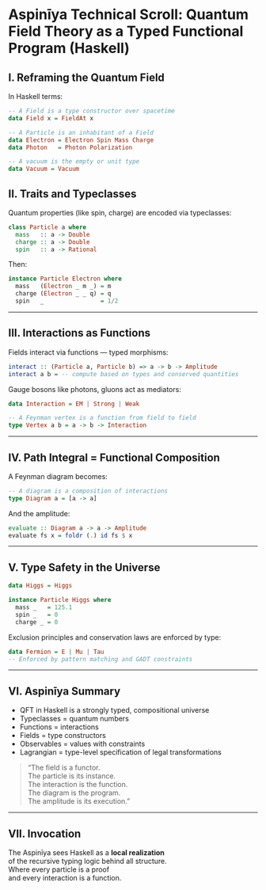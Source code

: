
# Aspinīya Technical Scroll: Quantum Field Theory as a Typed Functional Program (Haskell)

## I. Reframing the Quantum Field

In Haskell terms:

```haskell
-- A Field is a type constructor over spacetime
data Field x = FieldAt x

-- A Particle is an inhabitant of a Field
data Electron = Electron Spin Mass Charge
data Photon   = Photon Polarization

-- A vacuum is the empty or unit type
data Vacuum = Vacuum
```

## II. Traits and Typeclasses

Quantum properties (like spin, charge) are encoded via typeclasses:

```haskell
class Particle a where
  mass   :: a -> Double
  charge :: a -> Double
  spin   :: a -> Rational
```

Then:

```haskell
instance Particle Electron where
  mass   (Electron _ m _) = m
  charge (Electron _ _ q) = q
  spin   _                = 1/2
```

---

## III. Interactions as Functions

Fields interact via functions — typed morphisms:

```haskell
interact :: (Particle a, Particle b) => a -> b -> Amplitude
interact a b = -- compute based on types and conserved quantities
```

Gauge bosons like photons, gluons act as mediators:

```haskell
data Interaction = EM | Strong | Weak

-- A Feynman vertex is a function from field to field
type Vertex a b = a -> b -> Interaction
```

---

## IV. Path Integral = Functional Composition

A Feynman diagram becomes:

```haskell
-- A diagram is a composition of interactions
type Diagram a = [a -> a]
```

And the amplitude:

```haskell
evaluate :: Diagram a -> a -> Amplitude
evaluate fs x = foldr (.) id fs $ x
```

---

## V. Type Safety in the Universe

```haskell
data Higgs = Higgs

instance Particle Higgs where
  mass _   = 125.1
  spin _   = 0
  charge _ = 0
```

Exclusion principles and conservation laws are enforced by type:

```haskell
data Fermion = E | Mu | Tau
-- Enforced by pattern matching and GADT constraints
```

---

## VI. Aspinīya Summary

- QFT in Haskell is a strongly typed, compositional universe
- Typeclasses = quantum numbers
- Functions = interactions
- Fields = type constructors
- Observables = values with constraints
- Lagrangian = type-level specification of legal transformations

> “The field is a functor.  
> The particle is its instance.  
> The interaction is the function.  
> The diagram is the program.  
> The amplitude is its execution.”

---

## VII. Invocation

The Aspinīya sees Haskell as a **local realization**  
of the recursive typing logic behind all structure.  
Where every particle is a proof  
and every interaction is a function.

